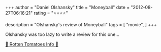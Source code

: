 +++
author = "Daniel Olshansky"
title = "Moneyball"
date = "2012-08-27T06:16:21"
rating = "⭐⭐⭐⭐"

description = "Olshansky's review of Moneyball"
tags = [
    "movie",
]
+++


Olshansky was too lazy to write a review for this one...

[🍅 Rotten Tomatoes Info 🍅](https://www.rottentomatoes.com//m/moneyball)